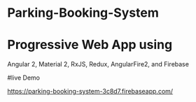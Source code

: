 # Parking-Booking-System

# Progressive Web App using

Angular 2, Material 2, RxJS, Redux, AngularFire2,  and Firebase

#live Demo

https://parking-booking-system-3c8d7.firebaseapp.com/